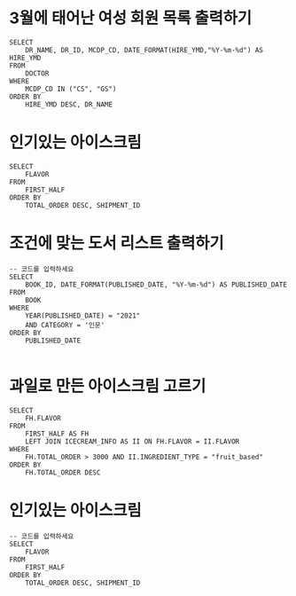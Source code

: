 # 3월에 태어난 여성 회원 목록 출력하기
```roomsql
SELECT 
    DR_NAME, DR_ID, MCDP_CD, DATE_FORMAT(HIRE_YMD,"%Y-%m-%d") AS HIRE_YMD
FROM 
    DOCTOR
WHERE 
    MCDP_CD IN ("CS", "GS")
ORDER BY 
    HIRE_YMD DESC, DR_NAME
```
# 인기있는 아이스크림
```roomsql
SELECT 
    FLAVOR
FROM
    FIRST_HALF
ORDER BY
    TOTAL_ORDER DESC, SHIPMENT_ID
```

# 조건에 맞는 도서 리스트 출력하기
```roomsql
-- 코드를 입력하세요
SELECT
    BOOK_ID, DATE_FORMAT(PUBLISHED_DATE, "%Y-%m-%d") AS PUBLISHED_DATE
FROM
    BOOK
WHERE
    YEAR(PUBLISHED_DATE) = "2021"
    AND CATEGORY = '인문'
ORDER BY
    PUBLISHED_DATE
    
```

# 과일로 만든 아이스크림 고르기
```roomsql
SELECT
    FH.FLAVOR
FROM
    FIRST_HALF AS FH
    LEFT JOIN ICECREAM_INFO AS II ON FH.FLAVOR = II.FLAVOR
WHERE
    FH.TOTAL_ORDER > 3000 AND II.INGREDIENT_TYPE = "fruit_based"
ORDER BY
    FH.TOTAL_ORDER DESC 
```

# 인기있는 아이스크림

```roomsql
-- 코드를 입력하세요
SELECT
    FLAVOR
FROM
    FIRST_HALF 
ORDER BY
    TOTAL_ORDER DESC, SHIPMENT_ID
```